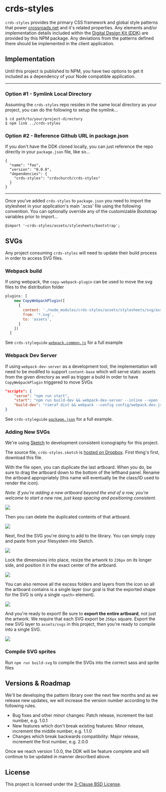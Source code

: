 # crds-styles

`crds-styles` provides the primary CSS framework and global style patterns that power [crossroads.net](http://crossroads.net) and it's related properties. Any elements and/or implementation details included within the [Digital Design Kit (DDK)](http://github.com/crdschurch/crds-styleguide) are provided by this NPM package. Any deviations from the patterns defined there should be implemented in the client application.

## Implementation

Until this project is published to NPM, you have two options to get it included as a dependency of your Node compatible application.

---

### Option #1 - Symlink Local Directory

Assuming the `crds-styles` repo resides in the same local directory as your project, you can do the following to setup the symlink...

    $ cd path/to/your/project-directory
    $ npm link ../crds-styles

### Option #2 - Reference Github URL in package.json

If you don't have the DDK cloned locally, you can just reference the repo directly in your `package.json` file, like so...

    {
      "name": "foo",
      "version": "0.0.0",
      "dependencies": {
        "crds-styles": "crdschurch/crds-styles"
      }
    }

---

Once you've added `crds-styles` to `package.json` you need to import the stylesheet in your application's main '.scss' file using the following convention. You can optionally override any of the customizable Bootstrap variables prior to import...

    @import '~crds-styles/assets/stylesheets/bootstrap';

## SVGs

Any project consuming `crds-styles` will need to update their build process in order to access SVG files.  

### Webpack build
If using webpack, the `copy-webpack-plugin` can be used to move the svg files to the distribution folder
```javascript
plugins: [
    new CopyWebpackPlugin([
      {
        context: './node_modules/crds-styles/assets/stylesheets/svg/assets',
        from: '*.svg',
        to: 'assets',
      }
    ])
  ]
```
See `crds-styleguide` [`webpack.common.js`](https://github.com/crdschurch/crds-styleguide/blob/development/config/webpack.common.js) for a full example

### Webpack Dev Server
If using `webpack-dev-server` as a development tool, the implementation will need to be modifed to support `content-base` which will serve static assets from the given directory as well as trigger a build in order to have `CopyWebpackPlugin` triggered to move SVGs
```json
"scripts": {
    "serve": "npm run start",
    "start": "npm run build-dev && webpack-dev-server --inline --open --progress --port 4200 --content-base dist/",
    "build-dev": "rimraf dist && webpack --config config/webpack.dev.js --progress --profile --bail",
}
```
See `crds-styleguide` [`package.json`](https://github.com/crdschurch/crds-styleguide/blob/development/package.json) for a full example.

### Adding New SVGs
We're using [Sketch](https://www.sketchapp.com/) to development consistent iconography for this project.

The source file, `crds-styles.sketch` is [hosted on Dropbox](https://www.dropbox.com/sh/d04xcc0lk5tbo71/AAD-EWEnTQkDrgITNR_DArmga/library). First thing's first, download this file.

With the file open, you can duplicate the last artboard. When you do, be sure to drag the artboard down to the bottom of the lefthand panel. Rename the artboard appropriately (this name will eventually be the class/ID used to render the icon).

_Note: If you're adding a new artboard beyond the end of a row, you're welcome to start a new row, just keep spacing and positioning consistent._

![](http://crds-cms-uploads.s3.amazonaws.com/sketch-icon-docs/duplicate-artboard.gif)

Then you can delete the duplicated contents of that artboard.

![](http://crds-cms-uploads.s3.amazonaws.com/sketch-icon-docs/delete-layer.gif)

Next, find the SVG you're doing to add to the library. You can simply copy and paste from your filesystem into Sketch.

![](http://crds-cms-uploads.s3.amazonaws.com/sketch-icon-docs/import-shape.gif)

Lock the dimensions into place, resize the artwork to `236px` on its longer side, and position it in the exact center of the artboard.

![](http://crds-cms-uploads.s3.amazonaws.com/sketch-icon-docs/resize-and-center.gif)

You can also remove all the excess folders and layers from the icon so all the artboard contains is a single layer (our goal is that the exported shape for the SVG is only a single `<path>` element).

![](http://crds-cms-uploads.s3.amazonaws.com/sketch-icon-docs/remove-extra-layers.gif)

And you're ready to export! Be sure to **export the entire artboard**, not just the artwork. We require that each SVG export be `256px` square. Export the new SVG layer to `assets/svgs` in this project, then you're ready to compile into a single SVG.

![](http://crds-cms-uploads.s3.amazonaws.com/sketch-icon-docs/export-svg.gif)

### Compile SVG sprites
Run `npm run build-svg` to compile the SVGs into the correct sass and sprite files

## Versions &amp; Roadmap

We'll be developing the pattern library over the next few months and as we release new updates, we will increase the version number according to the following rules.

* Bug fixes and other minor changes: Patch release, increment the last number, e.g. 1.0.1
* New features which don't break existing features: Minor release, increment the middle number, e.g. 1.1.0
* Changes which break backwards compatibility: Major release, increment the first number, e.g. 2.0.0

Once we reach version 1.0.0, the DDK will be feature complete and will continue to be updated in manner described above.

## License

This project is licensed under the [3-Clause BSD License](https://opensource.org/licenses/BSD-3-Clause). 
